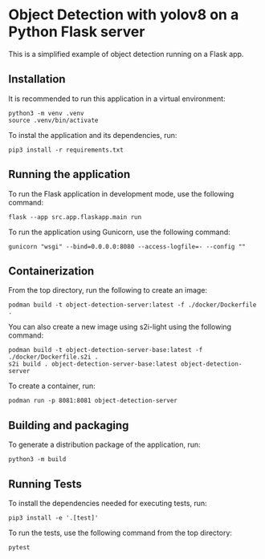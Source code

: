 # Object Detection with yolov8 on a Python Flask server

<p>This is a simplified example of object detection running on a Flask app.</p>

## Installation
<p>It is recommended to run this application in a virtual environment:</p>

```
python3 -m venv .venv
source .venv/bin/activate
```

<p>To instal the application and its dependencies, run:</p>

```
pip3 install -r requirements.txt
```


## Running the application

<p>To run the Flask application in development mode, use the following command:</p>

```
flask --app src.app.flaskapp.main run
```

<p>To run the application using Gunicorn, use the following command:</p>

```
gunicorn "wsgi" --bind=0.0.0.0:8080 --access-logfile=- --config ""
```

## Containerization

<p>From the top directory, run the following to create an image:</p>

```
podman build -t object-detection-server:latest -f ./docker/Dockerfile .
```

<p>You can also create a new image using s2i-light using the following command:</p>

```
podman build -t object-detection-server-base:latest -f ./docker/Dockerfile.s2i .
s2i build . object-detection-server-base:latest object-detection-server
```

<p>To create a container, run:</p>

```
podman run -p 8081:8081 object-detection-server
```

## Building and packaging

<p>To generate a distribution package of the application, run:<p>

```
python3 -m build
```

## Running Tests
<p>To install the dependencies needed for executing tests, run:</p>

```
pip3 install -e '.[test]'
```

<p>To run the tests, use the following command from the top directory:</p>

```
pytest
```